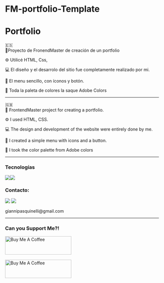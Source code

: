 # FM-portfolio-Template

# Portfolio

🇪🇸
<br>
📜Proyecto de FronendMaster de creación de un portfolio

⚙️ Utilicé HTML, Css,

💻 El diseño y el desarrolo del sitio fue completamente realizado por mi.

📝 El menu sencillo, con íconos y botón.

🎨 Toda la paleta de colores la saque Adobe Colors

<hr>
🇬🇧
<br>
📜 FrontendMaster project for creating a portfolio.

⚙️ I used HTML, CSS.

💻 The design and development of the website were entirely done by me.

📝 I created a simple menu with icons and a button.

🎨 I took the color palette from Adobe colors

<hr>
<h3>Tecnologías</h3>
<img src="https://img.shields.io/badge/HTML5-E34F26?style=for-the-badge&logo=html5&logoColor=white"><img src="https://img.shields.io/badge/CSS3-1572B6?style=for-the-badge&logo=css3&logoColor=white">

<h3>Contacto:</h3>
<a href="https://www.linkedin.com/in/gianni-pasquinelli/"><img src="https://img.shields.io/badge/LinkedIn-0077B5?style=for-the-badge&logo=linkedin&logoColor=white"></a>
<a href="mailto:giannipasquinelli@gmail.com"><img src="https://img.shields.io/badge/Gmail-D14836?style=for-the-badge&logo=gmail&logoColor=white"></a>
<p>giannipasquinelli@gmail.com</p>
<hr>
<h3>Can you Support Me?!</h3>

<a href="https://cafecito.app/gianni03"><img src="https://cdn.cafecito.app/imgs/buttons/button_6.svg" alt="Buy Me A Coffee" style="height: 60px !important;width: 217px !important;"> </a>
<br>
<br>
<a href="https://www.buymeacoffee.com/gianni03" target="_blank"><img src="https://cdn.buymeacoffee.com/buttons/v2/default-yellow.png" alt="Buy Me A Coffee" style="height: 60px !important;width: 217px !important;" ></a>
